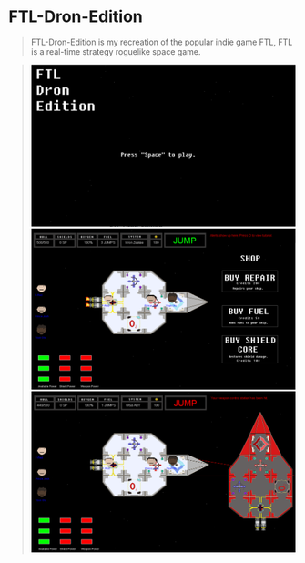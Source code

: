 # FTL-Dron-Edition
> FTL-Dron-Edition is my recreation of the popular indie game FTL, FTL is a real-time strategy roguelike space game.  

> ![Menu](menuscreenshot.PNG)
> ![Gameplay1](gameplay1.PNG)
> ![Gameplay2](gameplay2.PNG)
